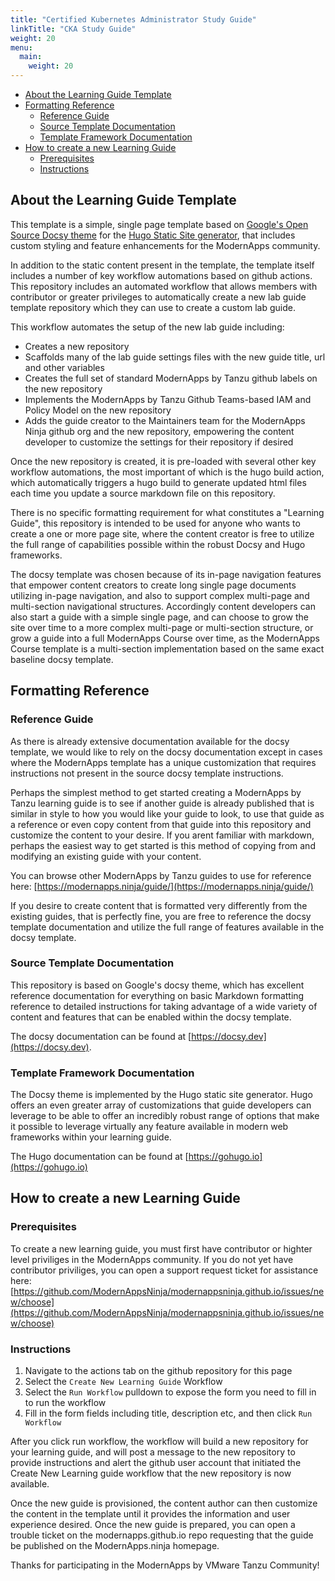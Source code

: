 ```yaml
---
title: "Certified Kubernetes Administrator Study Guide"
linkTitle: "CKA Study Guide"
weight: 20
menu:
  main:
    weight: 20
---
```


- [About the Learning Guide Template](#about-the-learning-guide-template)
- [Formatting Reference](#formatting-reference)
  - [Reference Guide](#reference-guide)
  - [Source Template Documentation](#source-template-documentation)
  - [Template Framework Documentation](#template-framework-documentation)
- [How to create a new Learning Guide](#how-to-create-a-new-learning-guide)
  - [Prerequisites](#prerequisites)
  - [Instructions](#instructions)

## About the Learning Guide Template

This template is a simple, single page template based on [Google's Open Source Docsy theme](https://docsy.dev) for the [Hugo Static Site generator](https://gohugo.io), that includes custom styling and feature enhancements for the ModernApps community. 

In addition to the static content present in the template, the template itself includes a number of key workflow automations based on github actions. This repository includes an automated workflow that allows members with contributor or greater privileges to automatically create a new lab guide template repository which they can use to create a custom lab guide. 

This workflow automates the setup of the new lab guide including: 
- Creates a new repository
- Scaffolds many of the lab guide settings files with the new guide title, url and other variables
- Creates the full set of standard ModernApps by Tanzu github labels on the new repository
- Implements the ModernApps by Tanzu Github Teams-based IAM and Policy Model on the new repository
- Adds the guide creator to the Maintainers team for the ModernApps Ninja github org and the new repository, empowering the content developer to customize the settings for their repository if desired

Once the new repository is created, it is pre-loaded with several other key workflow automations, the most important of which is the hugo build action, which automatically triggers a hugo build to generate updated html files each time you update a source markdown file on this repository. 

There is no specific formatting requirement for what constitutes a "Learning Guide", this repository is intended to be used for anyone who wants to create a one or more page site, where the content creator is free to utilize the full range of capabilities possible within the robust Docsy and Hugo frameworks.

The docsy template was chosen because of its in-page navigation features that empower content creators to create long single page documents utilizing in-page navigation, and also to support complex multi-page and multi-section navigational structures. Accordingly content developers can also start a guide with a simple single page, and can choose to grow the site over time to a more complex multi-page or multi-section structure, or grow a guide into a full ModernApps Course over time, as the ModernApps Course template is a multi-section implementation based on the same exact baseline docsy template. 

## Formatting Reference

### Reference Guide

As there is already extensive documentation available for the docsy template, we would like to rely on the docsy documentation except in cases where the ModernApps template has a unique customization that requires instructions not present in the source docsy template instructions. 

Perhaps the simplest method to get started creating a ModernApps by Tanzu learning guide is to see if another guide is already published that is similar in style to how you would like your guide to look, to use that guide as a reference or even copy content from that guide into this repository and customize the content to your desire. If you arent familiar with markdown, perhaps the easiest way to get started is this method of copying from and modifying an existing guide with your content. 

You can browse other ModernApps by Tanzu guides to use for reference here: [https://modernapps.ninja/guide/](https://modernapps.ninja/guide/)

If you desire to create content that is formatted very differently from the existing guides, that is perfectly fine, you are free to reference the docsy template documentation and utilize the full range of features available in the docsy template. 

### Source Template Documentation

This repository is based on Google's docsy theme, which has excellent reference documentation for everything on basic Markdown formatting reference to detailed instructions for taking advantage of a wide variety of content and features that can be enabled within the docsy template. 

The docsy documentation can be found at [https://docsy.dev](https://docsy.dev).

### Template Framework Documentation

The Docsy theme is implemented by the Hugo static site generator. Hugo offers an even greater array of customizations that guide developers can leverage to be able to offer an incredibly robust range of options that make it possible to leverage virtually any feature available in modern web frameworks within your learning guide. 

The Hugo documentation can be found at [https://gohugo.io](https://gohugo.io)

## How to create a new Learning Guide

### Prerequisites

To create a new learning guide, you must first have contributor or highter level priviliges in the ModernApps community. If you do not yet have contributor priviliges, you can open a support request ticket for assistance here: [https://github.com/ModernAppsNinja/modernappsninja.github.io/issues/new/choose](https://github.com/ModernAppsNinja/modernappsninja.github.io/issues/new/choose)

### Instructions

1. Navigate to the actions tab on the github repository for this page
2. Select the `Create New Learning Guide` Workflow
3. Select the `Run Workflow` pulldown to expose the form you need to fill in to run the workflow
4. Fill in the form fields including title, description etc, and then click `Run Workflow`

After you click run workflow, the workflow will build a new repository for your learning guide, and will post a message to the new repository to provide instructions and alert the github user account that initiated the Create New Learning guide workflow that the new repository is now available.

Once the new guide is provisioned, the content author can then customize the content in the template until it provides the information and user experience desired. Once the new guide is prepared, you can open a trouble ticket on the modernapps.github.io repo requesting that the guide be published on the ModernApps.ninja homepage. 

Thanks for participating in the ModernApps by VMware Tanzu Community!

